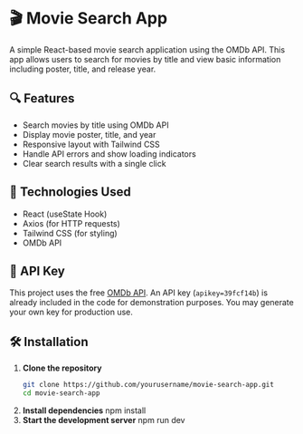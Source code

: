 # 🎬 Movie Search App

A simple React-based movie search application using the OMDb API. This app allows users to search for movies by title and view basic information including poster, title, and release year.

## 🔍 Features

- Search movies by title using OMDb API
- Display movie poster, title, and year
- Responsive layout with Tailwind CSS
- Handle API errors and show loading indicators
- Clear search results with a single click

## 🚀 Technologies Used

- React (useState Hook)
- Axios (for HTTP requests)
- Tailwind CSS (for styling)
- OMDb API

## 🔑 API Key

This project uses the free [OMDb API](https://www.omdbapi.com/). An API key (`apikey=39fcf14b`) is already included in the code for demonstration purposes. You may generate your own key for production use.

## 🛠️ Installation

1. **Clone the repository**
   ```bash
   git clone https://github.com/yourusername/movie-search-app.git
   cd movie-search-app

2. **Install dependencies**
    npm install
3. **Start the development server**
    npm run dev
